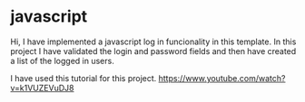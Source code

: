 # javascript
Hi, I have implemented a javascript log in funcionality in this template. In this project I have validated the login and password fields and then have created a list of the logged in users.

I have used this tutorial for this project. 
https://www.youtube.com/watch?v=k1VUZEVuDJ8
